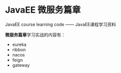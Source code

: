 # JavaEE 微服务篇章
JavaEE course learning code —— JavaEE课程学习资料

**微服务篇章**学习实战的内容有：

- eureka
- ribbon
- nacos
- feign
- gateway
